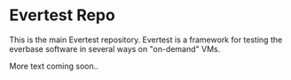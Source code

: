 Evertest Repo
========

This is the main Evertest repository.
Evertest is a framework for testing the everbase software in several ways on "on-demand" VMs.

More text coming soon..
